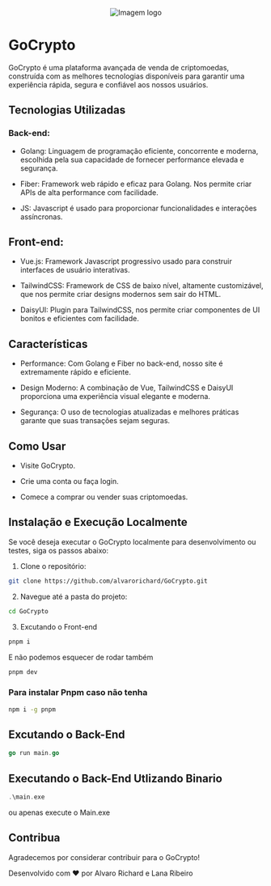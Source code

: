 
<p align="center">
  <img src="https://github.com/alvarorichard/GoCrypto/assets/102667323/44572def-dbc4-4f96-b701-b544151516b9" alt="Imagem logo" />
</p>

# GoCrypto

GoCrypto é uma plataforma avançada de venda de criptomoedas, construída com as melhores tecnologias disponíveis para garantir uma experiência rápida, segura e confiável aos nossos usuários.

## Tecnologias Utilizadas

### Back-end:

* Golang: Linguagem de programação eficiente, concorrente e moderna, escolhida pela sua capacidade de fornecer performance elevada e segurança.

* Fiber: Framework web rápido e eficaz para Golang. Nos permite criar APIs de alta performance com facilidade.

* JS: Javascript é usado para proporcionar funcionalidades e interações assíncronas.


## Front-end:

* Vue.js: Framework Javascript progressivo usado para construir interfaces de usuário interativas.

* TailwindCSS: Framework de CSS de baixo nível, altamente customizável, que nos permite criar designs modernos sem sair do HTML.

* DaisyUI: Plugin para TailwindCSS, nos permite criar componentes de UI bonitos e eficientes com facilidade.

## Características

* Performance: Com Golang e Fiber no back-end, nosso site é extremamente rápido e eficiente.

* Design Moderno: A combinação de Vue, TailwindCSS e DaisyUI proporciona uma experiência visual elegante e moderna.

* Segurança: O uso de tecnologias atualizadas e melhores práticas garante que suas transações sejam seguras.

## Como Usar

* Visite GoCrypto.

* Crie uma conta ou faça login.

* Comece a comprar ou vender suas criptomoedas.

## Instalação e Execução Localmente


Se você deseja executar o GoCrypto localmente para desenvolvimento ou testes, siga os passos abaixo:


1. Clone o repositório:

```bash
git clone https://github.com/alvarorichard/GoCrypto.git
```
2. Navegue até a pasta do projeto:

```bash
cd GoCrypto
```

3. Excutando o Front-end

```bash
pnpm i
```
E não podemos esquecer de rodar também 


```bash
pnpm dev
```
### Para instalar Pnpm caso não tenha 

```bash
npm i -g pnpm
```

##  Excutando o Back-End

```go
go run main.go
```

## Executando o Back-End Utlizando  Binario

```go
.\main.exe
```
ou apenas execute o Main.exe

## Contribua

Agradecemos por considerar contribuir para o GoCrypto! 


Desenvolvido com ❤️ por Alvaro Richard e Lana Ribeiro 

